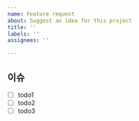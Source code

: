 ```yaml
---
name: Feature request
about: Suggest an idea for this project
title: ''
labels: ''
assignees: ''

---
```


## 이슈

- [ ] todo1
- [ ] todo2
- [ ] todo3
